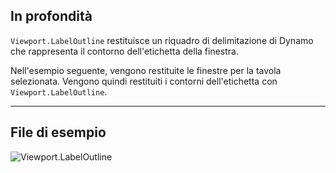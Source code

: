 ## In profondità
`Viewport.LabelOutline` restituisce un riquadro di delimitazione di Dynamo che rappresenta il contorno dell'etichetta della finestra.

Nell'esempio seguente, vengono restituite le finestre per la tavola selezionata. Vengono quindi restituiti i contorni dell'etichetta con `Viewport.LabelOutline`.
___
## File di esempio

![Viewport.LabelOutline](./Revit.Elements.Viewport.LabelOutline_img.jpg)
